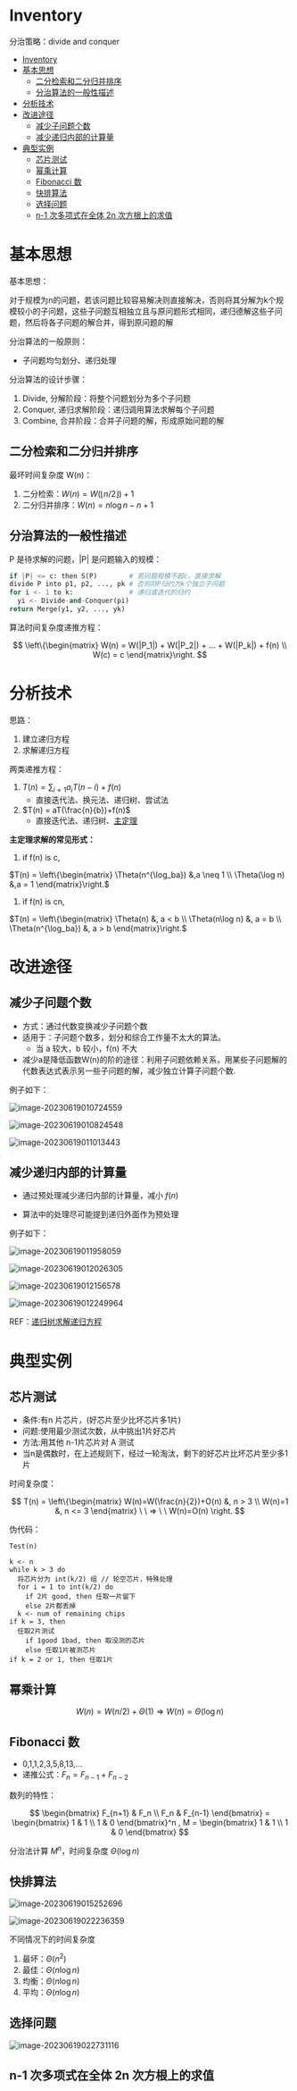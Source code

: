 # Inventory

分治策略：divide and conquer

- [Inventory](#inventory)
- [基本思想](#基本思想)
  - [二分检索和二分归并排序](#二分检索和二分归并排序)
  - [分治算法的一般性描述](#分治算法的一般性描述)
- [分析技术](#分析技术)
- [改进途径](#改进途径)
  - [减少子问题个数](#减少子问题个数)
  - [减少递归内部的计算量](#减少递归内部的计算量)
- [典型实例](#典型实例)
  - [芯片测试](#芯片测试)
  - [幂乘计算](#幂乘计算)
  - [Fibonacci 数](#fibonacci-数)
  - [快排算法](#快排算法)
  - [选择问题](#选择问题)
  - [n-1 次多项式在全体 2n 次方根上的求值](#n-1-次多项式在全体-2n-次方根上的求值)

# 基本思想

基本思想：

对于规模为n的问题，若该问题比较容易解决则直接解决，否则将其分解为k个规模较小的子问题，这些子问题互相独立且与原问题形式相同，递归德解这些子问题，然后将各子问题的解合并，得到原问题的解

分治算法的一般原则：

- 子问题均匀划分、递归处理

分治算法的设计步骤：

1. Divide, 分解阶段：将整个问题划分为多个子问题
2. Conquer, 递归求解阶段：递归调用算法求解每个子问题
3. Combine, 合并阶段：合并子问题的解，形成原始问题的解

## 二分检索和二分归并排序

最坏时间复杂度 W(n)：

1. 二分检索：$W(n) = W(\left\lfloor n/2 \right\rfloor)+1$
2. 二分归并排序：$W(n) = n\log n-n+1$

## 分治算法的一般性描述

P 是待求解的问题，|P| 是问题输入的规模：

```python
if |P| <= c: then S(P)        # 若问题规模不超c，直接求解
divide P into p1, p2, ..., pk # 否则将P归约为k个独立子问题
for i <- 1 to k:              # 递归或迭代的归约
  yi <- Divide-and-Conquer(pi)
return Merge(y1, y2, ..., yk)
```

算法时间复杂度递推方程：

$$ \left\{\begin{matrix} W(n) = W(|P_1|) + W(|P_2|) + ... + W(|P_k|) + f(n) \\ W(c) = c \end{matrix}\right. $$

# 分析技术

思路：

1. 建立递归方程
2. 求解递归方程

两类递推方程：

1. $T(n) = \sum_{i=1}a_iT(n-i)+f(n)$
   - 直接迭代法、换元法、递归树、尝试法
2. $T(n) = aT(\frac{n}{b})+f(n)$
   - 直接迭代法、递归树、[主定理](./1.%E5%9F%BA%E7%A1%80%E7%9F%A5%E8%AF%86.md#递推方程的求解)

**主定理求解的常见形式：**

1. if f(n) is c,

$T(n) = \left\{\begin{matrix} \Theta(n^{\log_ba}) &,a \neq 1 \\ \Theta(\log n) &,a = 1 \end{matrix}\right.$

1. if f(n) is cn,

$T(n) = \left\{\begin{matrix} \Theta(n) &, a < b
\\ \Theta(n\log n) &, a = b
\\ \Theta(n^{\log_ba}) &, a > b
\end{matrix}\right.$

# 改进途径

## 减少子问题个数

- 方式：通过代数变换减少子问题个数
- 适用于：子问题个数多，划分和综合工作量不太大的算法。
  - 当 a 较大，b 较小，f(n) 不大
- 减少a是降低函数W(n)的阶的途径：利用子问题依赖关系，用某些子问题解的代数表达式表示另一些子问题的解，减少独立计算子问题个数.

例子如下：

![image-20230619010724559](.2.%E5%88%86%E6%B2%BB%E7%AD%96%E7%95%A5.assets/image-20230619010724559.png)

![image-20230619010824548](.2.%E5%88%86%E6%B2%BB%E7%AD%96%E7%95%A5.assets/image-20230619010824548.png)

![image-20230619011013443](.2.%E5%88%86%E6%B2%BB%E7%AD%96%E7%95%A5.assets/image-20230619011013443.png)

## 减少递归内部的计算量

- 通过预处理减少递归内部的计算量，减小 $f(n)$

- 算法中的处理尽可能提到递归外面作为预处理

例子如下：

![image-20230619011958059](.2.%E5%88%86%E6%B2%BB%E7%AD%96%E7%95%A5.assets/image-20230619011958059.png)

![image-20230619012026305](.2.%E5%88%86%E6%B2%BB%E7%AD%96%E7%95%A5.assets/image-20230619012026305.png)

![image-20230619012156578](.2.%E5%88%86%E6%B2%BB%E7%AD%96%E7%95%A5.assets/image-20230619012156578-7108917.png)

![image-20230619012249964](.2.%E5%88%86%E6%B2%BB%E7%AD%96%E7%95%A5.assets/image-20230619012249964.png)

REF：[递归树求解递归方程](https://www.bilibili.com/video/BV1b54y1g7rX)

# 典型实例

## 芯片测试

- 条件:有n 片芯片，(好芯片至少比坏芯片多1片)
- 问题:使用最少测试次数，从中挑出1片好芯片
- 方法:用其他 n-1片芯片对 A 测试
- 当n是偶数时，在上述规则下，经过一轮淘汰，剩下的好芯片比坏芯片至少多1片

时间复杂度：

$$
T(n) = \left\{\begin{matrix} W(n)=W(\frac{n}{2})+O(n) &, n > 3
\\ W(n)=1 &, n <= 3
\end{matrix}
\ \ => \ \ W(n)=O(n)
\right.
$$

伪代码：

```
Test(n)

k <- n
while k > 3 do
  将芯片分为 int(k/2) 组 // 轮空芯片，特殊处理
  for i = 1 to int(k/2) do
    if 2片 good, then 任取一片留下
    else 2片都丢掉
  k <- num of remaining chips
if k = 3, then
  任取2片测试
    if 1good 1bad, then 取没测的芯片
    else 任取1片被测芯片
if k = 2 or 1, then 任取1片
```

## 幂乘计算

$$
W(n)=W(n/2)+\Theta(1)\Rightarrow{}W(n)=\Theta(\log{n})
$$

## Fibonacci 数

- 0,1,1,2,3,5,8,13,...
- 递推公式：$F_n=F_{n-1}+F_{n-2}$

数列的特性：

$$
\begin{bmatrix} F_{n+1} & F_n
\\ F_n & F_{n-1}
\end{bmatrix} =
\begin{bmatrix} 1 & 1
\\ 1 & 0
\end{bmatrix}^n , M = 
\begin{bmatrix} 1 & 1
\\ 1 & 0
\end{bmatrix}
$$

分治法计算 $M^n$，时间复杂度 $\Theta(\log{n})$

## 快排算法

![image-20230619015252696](.2.%E5%88%86%E6%B2%BB%E7%AD%96%E7%95%A5.assets/image-20230619015252696.png)

![image-20230619022236359](.2.%E5%88%86%E6%B2%BB%E7%AD%96%E7%95%A5.assets/image-20230619022236359.png)

不同情况下的时间复杂度

1. 最坏：$\Theta(n^2)$
2. 最佳：$\Theta(n\log{n})$
3. 均衡：$\Theta(n\log{n})$
4. 平均：$\Theta(n\log{n})$

## 选择问题

![image-20230619022731116](.2.%E5%88%86%E6%B2%BB%E7%AD%96%E7%95%A5.assets/image-20230619022731116.png)

## n-1 次多项式在全体 2n 次方根上的求值